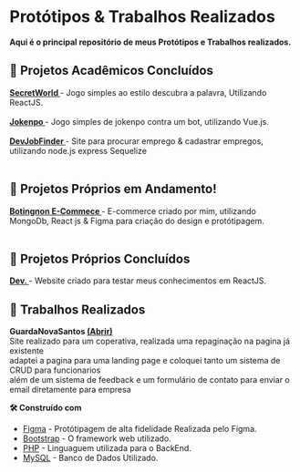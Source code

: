 # Protótipos & Trabalhos Realizados

<strong> Aqui é o principal repositório de meus Protótipos e Trabalhos realizados. </strong>

## 🚀 Projetos Acadêmicos Concluídos

<strong> <a href="https://github.com/GuilhermeBotingnon/Curriculo/tree/main/Prot%C3%B3tipo/SecretWorld"> SecretWorld </a> </strong> - Jogo simples ao estilo descubra a palavra, Utilizando ReactJS.
<br> <br>
<strong> <a href="https://github.com/GuilhermeBotingnon/Curriculo/tree/main/Prot%C3%B3tipo/jokenpo"> Jokenpo </a> </strong> - Jogo simples de jokenpo contra um bot, utilizando Vue.js.
<br> <br>
<strong> <a href="https://github.com/GuilhermeBotingnon/Curriculo/tree/main/Prot%C3%B3tipo/DevJobFinder"> DevJobFinder </a> </strong> - Site para procurar emprego & cadastrar empregos, utilizando node.js express Sequelize
<br> <br>

## 🚀 Projetos Próprios em Andamento!

<strong> <a href="https://github.com/GuilhermeBotingnon/botingnonMarket/tree/develop"> Botingnon E-Commece </a> </strong> - E-commerce criado por mim, utilizando MongoDb, React js & Figma para criação do design e protótipagem.
<br> <br>

## 🚀 Projetos Próprios Concluídos
<strong> <a href="https://github.com/GuilhermeBotingnon/TesteDev"> Dev. </a> </strong> - Website criado para testar meus conhecimentos em ReactJS.

## 🚀 Trabalhos Realizados

<strong> GuardaNovaSantos <a href="https://guardanovadesantos.com.br/"> (Abrir) </a> </strong> <br> Site realizado para um coperativa, realizada uma repaginação na pagina já existente <br>
adaptei a pagina para uma landing page e coloquei tanto um sistema de CRUD para funcionarios <br>
além de um sistema de feedback e um formulário de contato para enviar o email diretamente para empresa <br>

<strong>🛠️ Construído com</strong>

- [Figma](https://www.figma.com/) - Protótipagem de alta fidelidade Realizada pelo Figma.
- [Bootstrap](https://getbootstrap.com/docs/5.3/getting-started/introduction/) - O framework web utilizado.
- [PHP](https://www.php.net/manual/en/intro.spl.php) - Linguaguem utilizada para o BackEnd.
- [MySQL](https://www.mysql.com/) - Banco de Dados Utilizado.
